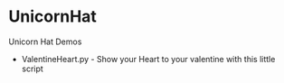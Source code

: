 # UnicornHat
Unicorn Hat Demos

- ValentineHeart.py - Show your Heart to your valentine with this little script
